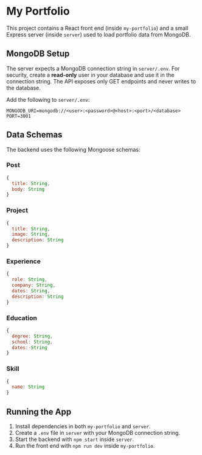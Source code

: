 # My Portfolio

This project contains a React front end (inside `my-portfolio`) and a small
Express server (inside `server`) used to load portfolio data from MongoDB.

## MongoDB Setup

The server expects a MongoDB connection string in `server/.env`.
For security, create a **read-only** user in your database and use it in the
connection string. The API exposes only GET endpoints and never writes to the
database.

Add the following to `server/.env`:

```
MONGODB_URI=mongodb://<user>:<password>@<host>:<port>/<database>
PORT=3001
```

## Data Schemas

The backend uses the following Mongoose schemas:

### Post
```js
{
  title: String,
  body: String
}
```

### Project
```js
{
  title: String,
  image: String,
  description: String
}
```

### Experience
```js
{
  role: String,
  company: String,
  dates: String,
  description: String
}
```

### Education
```js
{
  degree: String,
  school: String,
  dates: String
}
```

### Skill
```js
{
  name: String
}
```

## Running the App

1. Install dependencies in both `my-portfolio` and `server`.
2. Create a `.env` file in `server` with your MongoDB connection string.
3. Start the backend with `npm start` inside `server`.
4. Run the front end with `npm run dev` inside `my-portfolio`.
